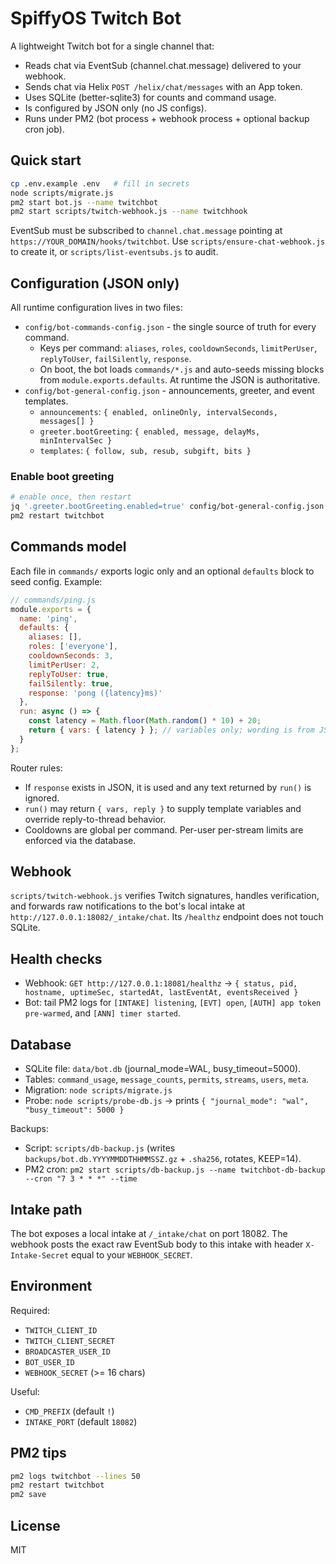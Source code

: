 # SpiffyOS Twitch Bot

A lightweight Twitch bot for a single channel that:
- Reads chat via EventSub (channel.chat.message) delivered to your webhook.
- Sends chat via Helix `POST /helix/chat/messages` with an App token.
- Uses SQLite (better-sqlite3) for counts and command usage.
- Is configured by JSON only (no JS configs).
- Runs under PM2 (bot process + webhook process + optional backup cron job).

## Quick start

```bash
cp .env.example .env   # fill in secrets
node scripts/migrate.js
pm2 start bot.js --name twitchbot
pm2 start scripts/twitch-webhook.js --name twitchhook
```

EventSub must be subscribed to `channel.chat.message` pointing at `https://YOUR_DOMAIN/hooks/twitchbot`. Use `scripts/ensure-chat-webhook.js` to create it, or `scripts/list-eventsubs.js` to audit.

## Configuration (JSON only)

All runtime configuration lives in two files:

- `config/bot-commands-config.json` - the single source of truth for every command.
  - Keys per command: `aliases`, `roles`, `cooldownSeconds`, `limitPerUser`, `replyToUser`, `failSilently`, `response`.
  - On boot, the bot loads `commands/*.js` and auto-seeds missing blocks from `module.exports.defaults`. At runtime the JSON is authoritative.
- `config/bot-general-config.json` - announcements, greeter, and event templates.
  - `announcements`: `{ enabled, onlineOnly, intervalSeconds, messages[] }`
  - `greeter.bootGreeting`: `{ enabled, message, delayMs, minIntervalSec }`
  - `templates`: `{ follow, sub, resub, subgift, bits }`

### Enable boot greeting
```bash
# enable once, then restart
jq '.greeter.bootGreeting.enabled=true' config/bot-general-config.json | sponge config/bot-general-config.json
pm2 restart twitchbot
```

## Commands model

Each file in `commands/` exports logic only and an optional `defaults` block to seed config. Example:

```js
// commands/ping.js
module.exports = {
  name: 'ping',
  defaults: {
    aliases: [],
    roles: ['everyone'],
    cooldownSeconds: 3,
    limitPerUser: 2,
    replyToUser: true,
    failSilently: true,
    response: 'pong ({latency}ms)'
  },
  run: async () => {
    const latency = Math.floor(Math.random() * 10) + 20;
    return { vars: { latency } }; // variables only; wording is from JSON
  }
};
```

Router rules:
- If `response` exists in JSON, it is used and any text returned by `run()` is ignored.
- `run()` may return `{ vars, reply }` to supply template variables and override reply-to-thread behavior.
- Cooldowns are global per command. Per-user per-stream limits are enforced via the database.

## Webhook

`scripts/twitch-webhook.js` verifies Twitch signatures, handles verification, and forwards raw notifications to the bot's local intake at `http://127.0.0.1:18082/_intake/chat`. Its `/healthz` endpoint does not touch SQLite.

## Health checks

- Webhook: `GET http://127.0.0.1:18081/healthz` -> `{ status, pid, hostname, uptimeSec, startedAt, lastEventAt, eventsReceived }`
- Bot: tail PM2 logs for `[INTAKE] listening`, `[EVT] open`, `[AUTH] app token pre-warmed`, and `[ANN] timer started`.

## Database

- SQLite file: `data/bot.db` (journal_mode=WAL, busy_timeout=5000).
- Tables: `command_usage`, `message_counts`, `permits`, `streams`, `users`, `meta`.
- Migration: `node scripts/migrate.js`
- Probe: `node scripts/probe-db.js` -> prints `{ "journal_mode": "wal", "busy_timeout": 5000 }`

Backups:
- Script: `scripts/db-backup.js` (writes `backups/bot.db.YYYYMMDDTHHMMSSZ.gz` + `.sha256`, rotates, KEEP=14).
- PM2 cron: `pm2 start scripts/db-backup.js --name twitchbot-db-backup --cron "7 3 * * *" --time`

## Intake path

The bot exposes a local intake at `/_intake/chat` on port 18082. The webhook posts the exact raw EventSub body to this intake with header `X-Intake-Secret` equal to your `WEBHOOK_SECRET`.

## Environment

Required:
- `TWITCH_CLIENT_ID`
- `TWITCH_CLIENT_SECRET`
- `BROADCASTER_USER_ID`
- `BOT_USER_ID`
- `WEBHOOK_SECRET` (>= 16 chars)

Useful:
- `CMD_PREFIX` (default `!`)
- `INTAKE_PORT` (default `18082`)

## PM2 tips

```bash
pm2 logs twitchbot --lines 50
pm2 restart twitchbot
pm2 save
```

## License

MIT

